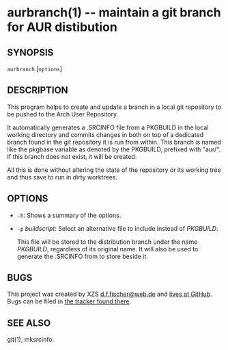 aurbranch(1) -- maintain a git branch for AUR distibution
=========================================================

## SYNOPSIS

`aurbranch` [`options`]


## DESCRIPTION

This program helps to create and update a branch in a local git repository to be pushed to the Arch User Repository.

It automatically generates a .SRCINFO file from a PKGBUILD in the local working directory and commits changes in both on top of a dedicated branch found in the git repository it is run from within. This branch is named like the pkgbase variable as denoted by the PKGBUILD, prefixed with "aur/". If this branch does not exist, it will be created.

All this is done without altering the state of the repository or its working tree and thus save to run in dirty worktrees.


## OPTIONS

  - `-h`:
    Shows a summary of the options.

  - `-p` _buildscript_:
    Select an alternative file to include instead of _PKGBUILD_.

    This file will be stored to the distribution branch under the name _PKGBUILD_, regardless of its original name. It will also be used to generate the .SRCINFO from to store beside it.


## BUGS

This project was created by XZS <d.f.fischer@web.de> and [lives at GitHub](http://github.com/dffischer/makepkg-expanded). Bugs can be filed in [the tracker found there](http://github.com/dffischer/makepkg-expanded/issues).


## SEE ALSO

git(1), mksrcinfo.
